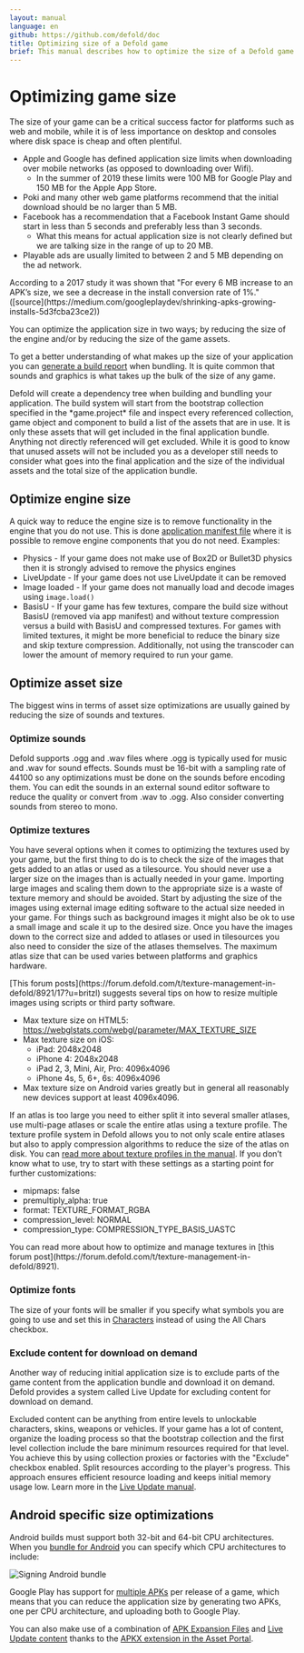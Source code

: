 ```yaml
---
layout: manual
language: en
github: https://github.com/defold/doc
title: Optimizing size of a Defold game
brief: This manual describes how to optimize the size of a Defold game.
---
```


# Optimizing game size

The size of your game can be a critical success factor for platforms such as web and mobile, while it is of less importance on desktop and consoles where disk space is cheap and often plentiful.

* Apple and Google has defined application size limits when downloading over mobile networks (as opposed to downloading over Wifi).
  * In the summer of 2019 these limits were 100 MB for Google Play and 150 MB for the Apple App Store.
* Poki and many other web game platforms recommend that the initial download should be no larger than 5 MB.
* Facebook has a recommendation that a Facebook Instant Game should start in less than 5 seconds and preferably less than 3 seconds.
  * What this means for actual application size is not clearly defined but we are talking size in the range of up to 20 MB.
* Playable ads are usually limited to between 2 and 5 MB depending on the ad network.

<div class='sidenote' markdown='1'>
According to a 2017 study it was shown that "For every 6 MB increase to an APK’s size, we see a decrease in the install conversion rate of 1%." ([source](https://medium.com/googleplaydev/shrinking-apks-growing-installs-5d3fcba23ce2))
</div>

You can optimize the application size in two ways; by reducing the size of the engine and/or by reducing the size of the game assets.

To get a better understanding of what makes up the size of your application you can [generate a build report](/manuals/bundling/#build-reports) when bundling. It is quite common that sounds and graphics is what takes up the bulk of the size of any game.

<div class='important' markdown='1'>
Defold will create a dependency tree when building and bundling your application. The build system will start from the bootstrap collection specified in the *game.project* file and inspect every referenced collection, game object and component to build a list of the assets that are in use. It is only these assets that will get included in the final application bundle. Anything not directly referenced will get excluded. While it is good to know that unused assets will not be included you as a developer still needs to consider what goes into the final application and the size of the individual assets and the total size of the application bundle. 
</div>


## Optimize engine size
A quick way to reduce the engine size is to remove functionality in the engine that you do not use. This is done [application manifest file](https://defold.com/manuals/app-manifest/) where it is possible to remove engine components that you do not need. Examples:

* Physics - If your game does not make use of Box2D or Bullet3D physics then it is strongly advised to remove the physics engines
* LiveUpdate - If your game does not use LiveUpdate it can be removed
* Image loaded - If your game does not manually load and decode images using `image.load()`
* BasisU - If your game has few textures, compare the build size without BasisU (removed via app manifest) and without texture compression versus a build with BasisU and compressed textures. For games with limited textures, it might be more beneficial to reduce the binary size and skip texture compression. Additionally, not using the transcoder can lower the amount of memory required to run your game.


## Optimize asset size
The biggest wins in terms of asset size optimizations are usually gained by reducing the size of sounds and textures.

### Optimize sounds
Defold supports .ogg and .wav files where .ogg is typically used for music and .wav for sound effects. Sounds must be 16-bit with a sampling rate of 44100 so any optimizations must be done on the sounds before encoding them. You can edit the sounds in an external sound editor software to reduce the quality or convert from .wav to .ogg. Also consider converting sounds from stereo to mono.

### Optimize textures
You have several options when it comes to optimizing the textures used by your game, but the first thing to do is to check the size of the images that gets added to an atlas or used as a tilesource. You should never use a larger size on the images than is actually needed in your game. Importing large images and scaling them down to the appropriate size is a waste of texture memory and should be avoided. Start by adjusting the size of the images using external image editing software to the actual size needed in your game. For things such as background images it might also be ok to use a small image and scale it up to the desired size. Once you have the images down to the correct size and added to atlases or used in tilesources you also need to consider the size of the atlases themselves. The maximum atlas size that can be used varies between platforms and graphics hardware.

<div class='sidenote' markdown='1'>
[This forum posts](https://forum.defold.com/t/texture-management-in-defold/8921/17?u=britzl) suggests several tips on how to resize multiple images using scripts or third party software.
</div>

* Max texture size on HTML5: https://webglstats.com/webgl/parameter/MAX_TEXTURE_SIZE
* Max texture size on iOS:
  * iPad: 2048x2048
  * iPhone 4: 2048x2048
  * iPad 2, 3, Mini, Air, Pro: 4096x4096
  * iPhone 4s, 5, 6+, 6s: 4096x4096
* Max texture size on Android varies greatly but in general all reasonably new devices support at least 4096x4096.

If an atlas is too large you need to either split it into several smaller atlases, use multi-page atlases or scale the entire atlas using a texture profile. The texture profile system in Defold allows you to not only scale entire atlases but also to apply compression algorithms to reduce the size of the atlas on disk. You can [read more about texture profiles in the manual](/manuals/texture-profiles/). If you don’t know what to use, try to start with these settings as a starting point for further customizations:

* mipmaps: false
* premultiply_alpha: true
* format: TEXTURE_FORMAT_RGBA
* compression_level: NORMAL
* compression_type: COMPRESSION_TYPE_BASIS_UASTC

<div class='sidenote' markdown='1'>
You can read more about how to optimize and manage textures in [this forum post](https://forum.defold.com/t/texture-management-in-defold/8921).
</div>

### Optimize fonts
The size of your fonts will be smaller if you specify what symbols you are going to use and set this in [Characters](/manuals/font/#properties) instead of using the All Chars checkbox.


### Exclude content for download on demand
Another way of reducing initial application size is to exclude parts of the game content from the application bundle and download it on demand. Defold provides a system called Live Update for excluding content for download on demand.

Excluded content can be anything from entire levels to unlockable characters, skins, weapons or vehicles. If your game has a lot of content, organize the loading process so that the bootstrap collection and the first level collection include the bare minimum resources required for that level. You achieve this by using collection proxies or factories with the "Exclude" checkbox enabled. Split resources according to the player's progress. This approach ensures efficient resource loading and keeps initial memory usage low. Learn more in the [Live Update manual](/manuals/live-update/).



## Android specific size optimizations
Android builds must support both 32-bit and 64-bit CPU architectures. When you [bundle for Android](/manuals/android) you can specify which CPU architectures to include:

![Signing Android bundle](../images/android/sign_bundle.png)

Google Play has support for [multiple APKs](https://developer.android.com/google/play/publishing/multiple-apks) per release of a game, which means that you can reduce the application size by generating two APKs, one per CPU architecture, and uploading both to Google Play.

You can also make use of a combination of [APK Expansion Files](https://developer.android.com/google/play/expansion-files) and [Live Update content](/manuals/live-update) thanks to the [APKX extension in the Asset Portal](https://defold.com/assets/apkx/).
